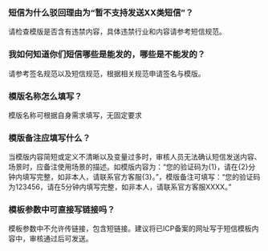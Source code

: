 ### 短信为什么驳回理由为“暂不支持发送XX类短信”？

请检查模版是否含有违禁内容，具体违禁行业和内容请参考短信规范。

### 我如何知道你们短信哪些是能发的，哪些是不能发的？

请参考签名规范以及短信规范，根据相关规范申请签名与模版。

### 模版名称怎么填写？

模版名称可根据自身需求填写，无固定要求

### 模版备注应填写什么？

当模版内容简短或定义不清晰以及变量过多时，审核人员无法确认短信发送内容、场景时，应备注使用场景的描述。如模版内容为：“您的验证码为{1}，请在{2}分钟内填写完整，如非本人，请联系官方客服{3}。”，模版备注可填写：“您的验证码为123456，请在5分钟内填写完整，如非本人，请联系官方客服XXXX。”

### 模板参数中可直接写链接吗？

模板参数中不允许传链接，包含短链接。建议将已ICP备案的网址写于短信模板内容中，审核通过后可发送。